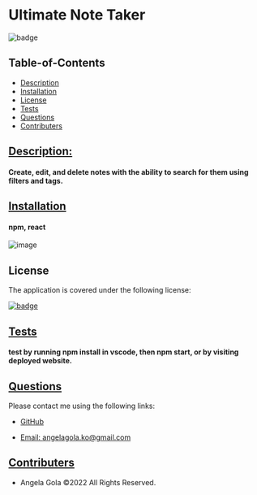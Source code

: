  # Ultimate Note Taker


  ![badge](https://img.shields.io/badge/license-mit-blue)

## Table-of-Contents

  * [Description](#description)
  * [Installation](#installation)
  * [License](#license)
  * [Tests](#tests)
  * [Questions](#questions)
  * [Contributers](#contributers)
  

  ## [Description:](#table-of-contents)


  #### Create, edit, and delete  notes with the ability to search for them using filters and tags.


  ## [Installation](#table-of-contents)


  #### npm, react


![image](https://user-images.githubusercontent.com/95582357/214436399-e46d8295-d023-4f04-936e-99e4a1cfce06.png)


  
  ## License
    
  The application is covered under the following license:
    
  
  [![badge](https://img.shields.io/badge/license-mit-blue)](http://choosealicense.com/licenses/mit/)
    


  ## [Tests](#table-of-contents)


  #### test by running npm install in vscode, then npm start, or by visiting deployed website.


  ## [Questions](#table-of-contents)


  Please contact me using the following links:
  

  * [GitHub](http://github.com/angelagola-ko)

  * [Email: angelagola.ko@gmail.com](mailto:angelagola.ko@gmail.com)

  ## [Contributers](#table-of-contents)


  * Angela Gola &copy;2022 All Rights Reserved.

  
